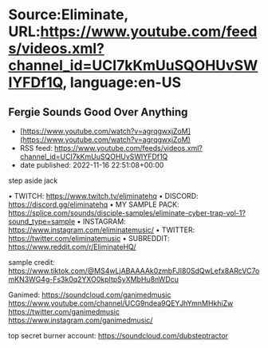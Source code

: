 # Source:Eliminate, URL:https://www.youtube.com/feeds/videos.xml?channel_id=UCI7kKmUuSQOHUvSWIYFDf1Q, language:en-US

## Fergie Sounds Good Over Anything
 - [https://www.youtube.com/watch?v=agrqgwxjZoM](https://www.youtube.com/watch?v=agrqgwxjZoM)
 - RSS feed: https://www.youtube.com/feeds/videos.xml?channel_id=UCI7kKmUuSQOHUvSWIYFDf1Q
 - date published: 2022-11-16 22:51:08+00:00

step aside jack

• TWITCH: https://www.twitch.tv/eliminatehq
• DISCORD: https://discord.gg/eliminatehq
• MY SAMPLE PACK: https://splice.com/sounds/disciple-samples/eliminate-cyber-trap-vol-1?sound_type=sample
• INSTAGRAM: https://www.instagram.com/eliminatemusic/
• TWITTER: https://twitter.com/eliminatemusic
• SUBREDDIT: https://www.reddit.com/r/EliminateHQ/

sample credit: https://www.tiktok.com/@MS4wLjABAAAAk0zmbFJI80SdQwLefx8ARcVC7omKN3WG4g-Fs3k0q2YXO0kpItpSyXMbHu8nWDcu

Ganimed:
https://soundcloud.com/ganimedmusic
https://www.youtube.com/channel/UCG9ndea9QEYJhYmnMHkhiZw
https://twitter.com/ganimedmusic
https://www.instagram.com/ganimedmusic/

top secret burner account:
https://soundcloud.com/dubsteptractor

